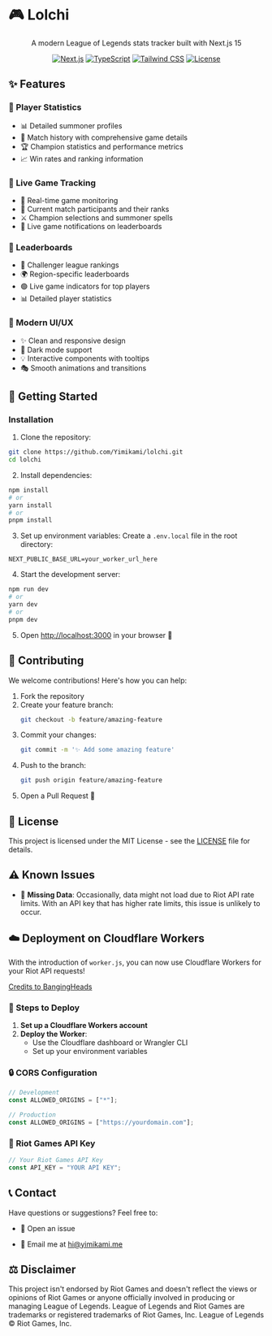 # 🎮 Lolchi

<div align="center">

A modern League of Legends stats tracker built with Next.js 15

[![Next.js](https://img.shields.io/badge/Next.js-15-black?style=for-the-badge&logo=next.js)](https://nextjs.org/)
[![TypeScript](https://img.shields.io/badge/TypeScript-5.2-blue?style=for-the-badge&logo=typescript)](https://www.typescriptlang.org/)
[![Tailwind CSS](https://img.shields.io/badge/Tailwind-3.3-38B2AC?style=for-the-badge&logo=tailwind-css)](https://tailwindcss.com)
[![License](https://img.shields.io/badge/License-MIT-green.svg?style=for-the-badge)](LICENSE)

</div>

## ✨ Features

### 🎯 Player Statistics

- 📊 Detailed summoner profiles
- 📜 Match history with comprehensive game details
- 🏆 Champion statistics and performance metrics
- 📈 Win rates and ranking information

### 🔴 Live Game Tracking

- 🎥 Real-time game monitoring
- 👥 Current match participants and their ranks
- ⚔️ Champion selections and summoner spells
- 🔔 Live game notifications on leaderboards

### 🏅 Leaderboards

- 🥇 Challenger league rankings
- 🌍 Region-specific leaderboards
- 🟢 Live game indicators for top players
- 📊 Detailed player statistics

### 🎨 Modern UI/UX

- ✨ Clean and responsive design
- 🌙 Dark mode support
- 💡 Interactive components with tooltips
- 🎭 Smooth animations and transitions

## 🚀 Getting Started

### Installation

1. Clone the repository:

```bash
git clone https://github.com/Yimikami/lolchi.git
cd lolchi
```

2. Install dependencies:

```bash
npm install
# or
yarn install
# or
pnpm install
```

3. Set up environment variables:
   Create a `.env.local` file in the root directory:

```env
NEXT_PUBLIC_BASE_URL=your_worker_url_here
```

4. Start the development server:

```bash
npm run dev
# or
yarn dev
# or
pnpm dev
```

5. Open [http://localhost:3000](http://localhost:3000) in your browser 🎉

## 🤝 Contributing

We welcome contributions! Here's how you can help:

1. Fork the repository
2. Create your feature branch:
   ```bash
   git checkout -b feature/amazing-feature
   ```
3. Commit your changes:
   ```bash
   git commit -m '✨ Add some amazing feature'
   ```
4. Push to the branch:
   ```bash
   git push origin feature/amazing-feature
   ```
5. Open a Pull Request 🎉

## 📄 License

This project is licensed under the MIT License - see the [LICENSE](LICENSE) file for details.

## ⚠️ Known Issues

- 🔄 **Missing Data**: Occasionally, data might not load due to Riot API rate limits. With an API key that has higher rate limits, this issue is unlikely to occur.

## ☁️ Deployment on Cloudflare Workers

With the introduction of `worker.js`, you can now use Cloudflare Workers for your Riot API requests!

[Credits to BangingHeads](https://hextechdocs.dev/using-cloudflare-workers-to-make-api-calls/)

### 🔧 Steps to Deploy

1. **Set up a Cloudflare Workers account**
2. **Deploy the Worker**:
   - Use the Cloudflare dashboard or Wrangler CLI
   - Set up your environment variables

### 🔒 CORS Configuration

```javascript
// Development
const ALLOWED_ORIGINS = ["*"];

// Production
const ALLOWED_ORIGINS = ["https://yourdomain.com"];
```

### 🔑 Riot Games API Key

```javascript
// Your Riot Games API Key
const API_KEY = "YOUR API KEY";
```

## 📞 Contact

Have questions or suggestions? Feel free to:

- 🐛 Open an issue

- 📧 Email me at [hi@yimikami.me](mailto:hi@yimikami.me)

## ⚖️ Disclaimer

This project isn't endorsed by Riot Games and doesn't reflect the views or opinions of Riot Games or anyone officially involved in producing or managing League of Legends. League of Legends and Riot Games are trademarks or registered trademarks of Riot Games, Inc. League of Legends © Riot Games, Inc.
